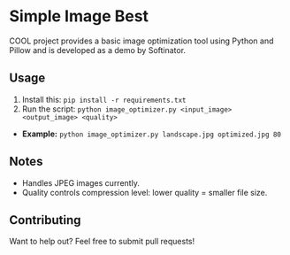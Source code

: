 # Simple Image Best

COOL project provides a basic image optimization tool using Python and Pillow and is developed as a demo by Softinator.

## Usage

1. Install this: `pip install -r requirements.txt`
2. Run the script: `python image_optimizer.py <input_image> <output_image> <quality>`

*  **Example:** `python image_optimizer.py landscape.jpg optimized.jpg 80`

## Notes

*  Handles JPEG images currently.
*  Quality controls compression level: lower quality = smaller file size.

## Contributing

Want to help out? Feel free to submit pull requests! 
